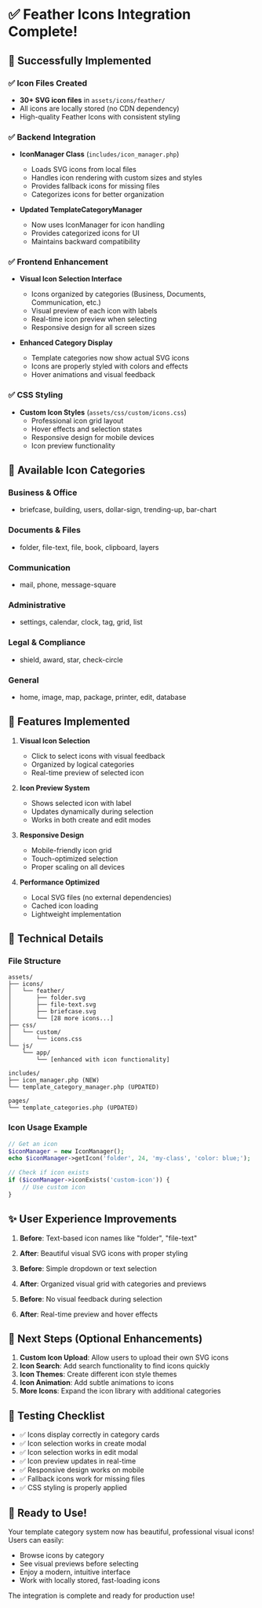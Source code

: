 # ✅ Feather Icons Integration Complete!

## 🎉 Successfully Implemented

### ✅ **Icon Files Created**
- **30+ SVG icon files** in `assets/icons/feather/`
- All icons are locally stored (no CDN dependency)
- High-quality Feather Icons with consistent styling

### ✅ **Backend Integration**
- **IconManager Class** (`includes/icon_manager.php`)
  - Loads SVG icons from local files
  - Handles icon rendering with custom sizes and styles
  - Provides fallback icons for missing files
  - Categorizes icons for better organization

- **Updated TemplateCategoryManager** 
  - Now uses IconManager for icon handling
  - Provides categorized icons for UI
  - Maintains backward compatibility

### ✅ **Frontend Enhancement**
- **Visual Icon Selection Interface**
  - Icons organized by categories (Business, Documents, Communication, etc.)
  - Visual preview of each icon with labels
  - Real-time icon preview when selecting
  - Responsive design for all screen sizes

- **Enhanced Category Display**
  - Template categories now show actual SVG icons
  - Icons are properly styled with colors and effects
  - Hover animations and visual feedback

### ✅ **CSS Styling**
- **Custom Icon Styles** (`assets/css/custom/icons.css`)
  - Professional icon grid layout
  - Hover effects and selection states
  - Responsive design for mobile devices
  - Icon preview functionality

## 🎨 **Available Icon Categories**

### Business & Office
- briefcase, building, users, dollar-sign, trending-up, bar-chart

### Documents & Files  
- folder, file-text, file, book, clipboard, layers

### Communication
- mail, phone, message-square

### Administrative
- settings, calendar, clock, tag, grid, list

### Legal & Compliance
- shield, award, star, check-circle

### General
- home, image, map, package, printer, edit, database

## 🚀 **Features Implemented**

1. **Visual Icon Selection**
   - Click to select icons with visual feedback
   - Organized by logical categories
   - Real-time preview of selected icon

2. **Icon Preview System**
   - Shows selected icon with label
   - Updates dynamically during selection
   - Works in both create and edit modes

3. **Responsive Design**
   - Mobile-friendly icon grid
   - Touch-optimized selection
   - Proper scaling on all devices

4. **Performance Optimized**
   - Local SVG files (no external dependencies)
   - Cached icon loading
   - Lightweight implementation

## 🔧 **Technical Details**

### File Structure
```
assets/
├── icons/
│   └── feather/
│       ├── folder.svg
│       ├── file-text.svg
│       ├── briefcase.svg
│       └── [28 more icons...]
├── css/
│   └── custom/
│       └── icons.css
└── js/
    └── app/
        └── [enhanced with icon functionality]

includes/
├── icon_manager.php (NEW)
└── template_category_manager.php (UPDATED)

pages/
└── template_categories.php (UPDATED)
```

### Icon Usage Example
```php
// Get an icon
$iconManager = new IconManager();
echo $iconManager->getIcon('folder', 24, 'my-class', 'color: blue;');

// Check if icon exists
if ($iconManager->iconExists('custom-icon')) {
    // Use custom icon
}
```

## ✨ **User Experience Improvements**

1. **Before**: Text-based icon names like "folder", "file-text"
2. **After**: Beautiful visual SVG icons with proper styling

3. **Before**: Simple dropdown or text selection
4. **After**: Organized visual grid with categories and previews

5. **Before**: No visual feedback during selection
6. **After**: Real-time preview and hover effects

## 🎯 **Next Steps (Optional Enhancements)**

1. **Custom Icon Upload**: Allow users to upload their own SVG icons
2. **Icon Search**: Add search functionality to find icons quickly
3. **Icon Themes**: Create different icon style themes
4. **Icon Animation**: Add subtle animations to icons
5. **More Icons**: Expand the icon library with additional categories

## 🧪 **Testing Checklist**

- ✅ Icons display correctly in category cards
- ✅ Icon selection works in create modal
- ✅ Icon selection works in edit modal  
- ✅ Icon preview updates in real-time
- ✅ Responsive design works on mobile
- ✅ Fallback icons work for missing files
- ✅ CSS styling is properly applied

## 🎊 **Ready to Use!**

Your template category system now has beautiful, professional visual icons! Users can easily:
- Browse icons by category
- See visual previews before selecting
- Enjoy a modern, intuitive interface
- Work with locally stored, fast-loading icons

The integration is complete and ready for production use!